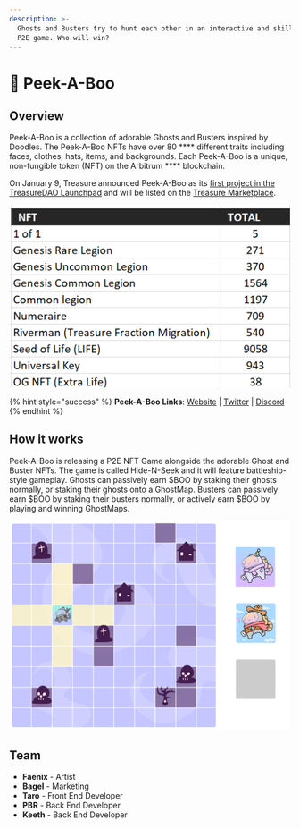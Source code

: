 ```yaml
---
description: >-
  Ghosts and Busters try to hunt each other in an interactive and skill based
  P2E game. Who will win?
---
```


# 👻 Peek-A-Boo

## Overview

Peek-A-Boo is a collection of adorable Ghosts and Busters inspired by Doodles. The Peek-A-Boo NFTs have over 80 **** different traits including faces, clothes, hats, items, and backgrounds. Each Peek-A-Boo is a unique, non-fungible token (NFT) on the Arbitrum **** blockchain.

On January 9, Treasure announced Peek-A-Boo as its [first project in the TreasureDAO Launchpad](https://twitter.com/Treasure\_NFT/status/1480083994905616384) and will be listed on the [Treasure Marketplace](https://marketplace.treasure.lol).

![](<../../.gitbook/assets/image (4).png>)

{% hint style="success" %}
**Peek-A-Boo Links**: [Website](https://www.peekaboonft.io) | [Twitter](https://twitter.com/PeekABooGameNFT) | [Discord](https://discord.gg/peekaboo)
{% endhint %}

## How it works

Peek-A-Boo is releasing a P2E NFT Game alongside the adorable Ghost and Buster NFTs. The game is called Hide-N-Seek and it will feature battleship-style gameplay. Ghosts can passively earn $BOO by staking their ghosts normally, or staking their ghosts onto a GhostMap. Busters can passively earn $BOO by staking their busters normally, or actively earn $BOO by playing and winning GhostMaps.

![](<../../.gitbook/assets/image (6) (1).png>)

## **Team**

* **Faenix** - Artist
* **Bagel** - Marketing
* **Taro** - Front End Developer
* **PBR** - Back End Developer
* **Keeth** - Back End Developer
